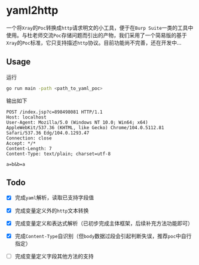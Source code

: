 # yaml2http

一个将`Xray`的`Poc`转换成`http`请求明文的小工具，便于在`Burp Suite`一类的工具中使用。与杜老师交流`Poc`存储问题而引出的产物，我们采用了一个简易版的基于`Xray`的`Poc`标准，它只支持描述`http`协议。目前功能尚不完善，还在开发中...

## Usage

运行

```bash
go run main -path <path_to_yaml_poc>
```

输出如下

```http
POST /index.jsp?c=898498081 HTTP/1.1
Host: localhost
User-Agent: Mozilla/5.0 (Windows NT 10.0; Win64; x64) AppleWebKit/537.36 (KHTML, like Gecko) Chrome/104.0.5112.81 Safari/537.36 Edg/104.0.1293.47
Connection: close
Accept: */*
Content-Length: 7
Content-Type: text/plain; charset=utf-8

a=b&b=a
```

## Todo

* [X] 完成`yaml`解析，读取已支持字段值
* [X] 完成变量定义外的`http`文本转换
* [X] 完成变量定义和表达式解析（已初步完成主体框架，后续补充方法功能即可）
* [X] 完成`Content-Type`自识别（但`body`数据过段会引起判断失误，推荐`poc`中自行指定）
* [ ] 完成变量定义字段其他方法的支持

